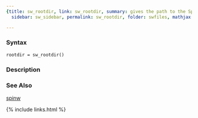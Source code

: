 ```yaml
---
{title: sw_rootdir, link: sw_rootdir, summary: gives the path to the SpinW code, keywords: sample,
  sidebar: sw_sidebar, permalink: sw_rootdir, folder: swfiles, mathjax: 'true'}

---
```


### Syntax

`rootdir = sw_rootdir()`

### Description



### See Also

[spinw](spinw)

{% include links.html %}
